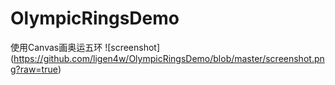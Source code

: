 # OlympicRingsDemo
使用Canvas画奥运五环
![screenshot] (https://github.com/ligen4w/OlympicRingsDemo/blob/master/screenshot.png?raw=true)
